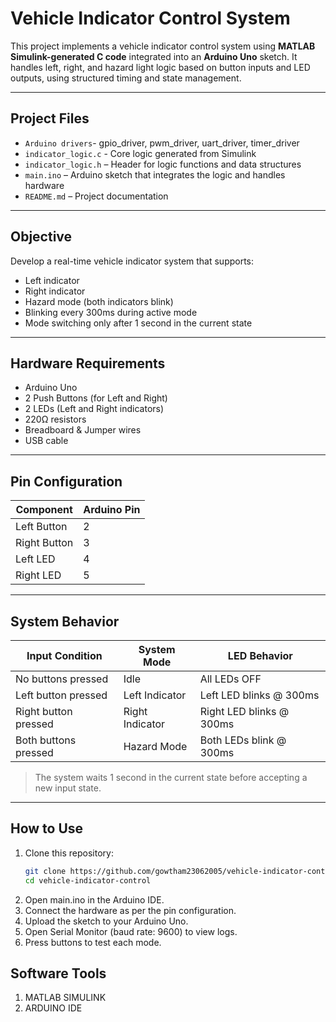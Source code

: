 # Vehicle Indicator Control System

This project implements a vehicle indicator control system using **MATLAB Simulink-generated C code** integrated into an **Arduino Uno** sketch. It handles left, right, and hazard light logic based on button inputs and LED outputs, using structured timing and state management.

---

## Project Files

- `Arduino drivers`- gpio_driver, pwm_driver, uart_driver, timer_driver
- `indicator_logic.c` - Core logic generated from Simulink
- `indicator_logic.h` – Header for logic functions and data structures
- `main.ino` – Arduino sketch that integrates the logic and handles hardware
- `README.md` – Project documentation

---

## Objective

Develop a real-time vehicle indicator system that supports:
- Left indicator
- Right indicator
- Hazard mode (both indicators blink)
- Blinking every 300ms during active mode
- Mode switching only after 1 second in the current state

---

## Hardware Requirements

- Arduino Uno
- 2 Push Buttons (for Left and Right)
- 2 LEDs (Left and Right indicators)
- 220Ω resistors
- Breadboard & Jumper wires
- USB cable

---

## Pin Configuration

| Component      | Arduino Pin |
|----------------|-------------|
| Left Button    | 2           |
| Right Button   | 3           |
| Left LED       | 4           |
| Right LED      | 5           |

---

## System Behavior

| Input Condition           | System Mode     | LED Behavior               |
|---------------------------|------------------|-----------------------------|
| No buttons pressed        | Idle             | All LEDs OFF               |
| Left button pressed       | Left Indicator   | Left LED blinks @ 300ms    |
| Right button pressed      | Right Indicator  | Right LED blinks @ 300ms   |
| Both buttons pressed      | Hazard Mode      | Both LEDs blink @ 300ms    |

> The system waits 1 second in the current state before accepting a new input state.

---

## How to Use

1. Clone this repository:
   ```bash
   git clone https://github.com/gowtham23062005/vehicle-indicator-control.git
   cd vehicle-indicator-control
2. Open main.ino in the Arduino IDE.
3. Connect the hardware as per the pin configuration.
4. Upload the sketch to your Arduino Uno.
5. Open Serial Monitor (baud rate: 9600) to view logs.
6. Press buttons to test each mode.

## Software Tools

1. MATLAB SIMULINK
2. ARDUINO IDE
